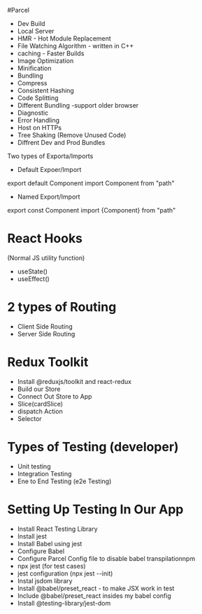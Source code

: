 #Parcel

- Dev Build
- Local Server
- HMR - Hot Module Replacement
- File Watching Algorithm - written in C++
- caching - Faster Builds
- Image Optimization
- Minification
- Bundling
- Compress
- Consistent Hashing 
- Code Splitting
- Different Bundling -support older browser
- Diagnostic
- Error Handling
- Host on HTTPs
- Tree Shaking (Remove Unused Code)
- Diffrent Dev and Prod Bundles



Two types of Exporta/Imports

- Default Expoer/Import

export default Component
import Component from "path"

- Named Export/Import

export const Component
import {Component} from "path"

# React Hooks
(Normal JS utility function)
- useState()
- useEffect()

# 2 types of Routing
- Client Side Routing
- Server Side Routing

# Redux Toolkit
- Install @reduxjs/toolkit and react-redux
- Build our Store
- Connect Out Store to App
- Slice(cardSlice)
- dispatch Action
- Selector

# Types of Testing (developer)
- Unit testing
- Integration Testing
- Ene to End Testing (e2e Testing)


# Setting Up Testing In Our App
- Install React Testing Library
- Install jest
- Install Babel using jest
- Configure Babel 
- Configure Parcel Config file to disable babel transpilationnpm 
- npx jest (for test cases)
- jest configuration  (npx jest --init)
- Instal jsdom library
- Install @babel/preset_react - to make JSX work in test 
- Include @babel/preset_react insides my babel config
- Install @testing-library/jest-dom